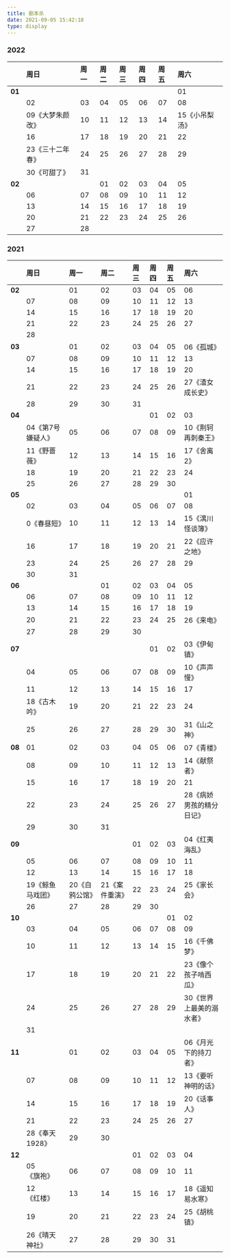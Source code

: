 ```yaml
---
title: 剧本杀
date: 2021-09-05 15:42:18
type: display
---
```


### 2022


<div style="font-size:80%;">

||周日|周一|周二|周三|周四|周五|周六|
|--|:--|:--|:--|:--|:--|:--|:--|
|**01**|||||||01|
||02|03|04|05|06|07|08|
||09<dogerblue>《大梦朱颜改》</dogerblue>|10|11|12|13|14|15<dogerblue>《小吊梨汤》</dogerblue>|
||16|17|18|19|20|21|22|
||23<dogerblue>《三十二年春》</dogerblue>|24|25|26|27|28|29|
||30《可甜了》|31||||||
|**02**|||01|02|03|04|05|
||06|07|08|09|10|11|12|
||13|14|15|16|17|18|19|
||20|21|22|23|24|25|26|
||27|28||||||


</div>


### 2021

<div style="font-size:80%;">

||周日|周一|周二|周三|周四|周五|周六|
|--|:--|:--|:--|:--|:--|:--|:--|
|**02**||01|02|03|04|05|06|
||07|08|09|10|11|12|13|
||14|15|16|17|18|19|20|
||21|22|23|24|25|26|27|
||28|
|**03**||01|02|03|04|05|06《孤城》|
||07|08|09|10|11|12|13|
||14|15|16|17|18|19|20|
||21|22|23|24|25|26|27《渣女成长史》|
||28|29|30|31|
|**04**|||||01|02|03|
||04《第7号嫌疑人》|05|06|07|08|09|10《荆轲再刺秦王》|
||11《野蔷薇》|12|13|14|15|16|17《舍离 2》|
||18|19|20|21|22|23|24|
||25|26|27|28|29|30|
|**05**|||||||01|
||02|03|04|05|06|07|08|
||0《春昼短》|10|11|12|13|14|15《漓川怪谈簿》|
||16|17|18|19|20|21|22《应许之地》|
||23|24|25|26|27|28|29|
||30|31||||||
|**06**|||01|02|03|04|05|
||06|07|08|09|10|11|12|
||13|14|15|16|17|18|19|
||20|21|22|23|24|25|26《来电》|
||27|28|29|30||||
|**07**|||||01|02|03《伊甸镇》|
||04|05|06|07|08|09|10《声声慢》|
||11|12|13|14|15|16|17|
||18《古木吟》|19|20|21|22|23|24|
||25|26|27|28|29|30|31《山之神》|
|**08**|01|02|03|04|05|06|07《青楼》|
||08|09|10|11|12|13|14《献祭者》|
||15|16|17|18|19|20|21|
||22|23|24|25|26|27|28《病娇男孩的精分日记》|
||29|30|31|||||
|**09**||||01|02|03|04《红夷海乱》|
||05|06|07|08|09|10|11|
||12|13|14|15|16|17|18|
||19《鲸鱼马戏团》|20《白鸦公馆》|21《案件重演》|22|23|24|25《家长会》|
||26|27|28|29|30|||
|**10**||||||01|02|
||03|04|05|06|07|08|09|
||10|11|12|13|14|15|16《千佛梦》|
||17|18|19|20|21|22|23《像个孩子啃西瓜》|
||24|25|26|27|28|29|30《世界上最美的溺水者》|
||31|||||||
|**11**||01|02|03|04|05|06《月光下的持刀者》|
||07|08|09|10|11|12|13《要听神明的话》|
||14|15|16|17|18|19|20《话事人》|
||21|22|23|24|25|26|27|
||28<dogerblue>《奉天 1928》</dogerblue>|29|30|||||
|**12**||||01|02|03|04|
||05<dogerblue>《旗袍》</dogerblue>|06|07|08|09|10|11|
||12<dogerblue>《红楼》</dogerblue>|13|14|15|16|17|18<dogerblue>《遥知易水寒》</dogerblue>|
||19|20|21|22|23|24|25<dogerblue>《胡桃镇》</dogerblue>|
||26<dogerblue>《晴天神社》</dogerblue>|27|28|29|30|31||

</div>
